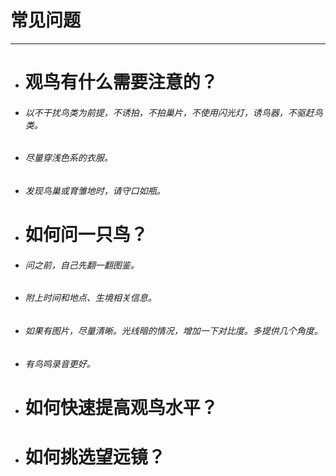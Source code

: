 # 常见问题

---

* # 观鸟有什么需要注意的？
* ###### 以不干扰鸟类为前提，不诱拍，不拍巢片，不使用闪光灯，诱鸟器，不驱赶鸟类。
* ###### 尽量穿浅色系的衣服。
* ###### 发现鸟巢或育雏地时，请守口如瓶。
* # 如何问一只鸟？
* ###### 问之前，自己先翻一翻图鉴。
* ###### 附上时间和地点、生境相关信息。
* ###### 如果有图片，尽量清晰。光线暗的情况，增加一下对比度。多提供几个角度。
* ###### 有鸟鸣录音更好。
* # 如何快速提高观鸟水平？
* # 如何挑选望远镜？

  # 



